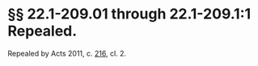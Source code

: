 # §§ 22.1-209.01 through 22.1-209.1:1 Repealed.

<p>Repealed by Acts 2011, c. <a href='http://lis.virginia.gov/cgi-bin/legp604.exe?111+ful+CHAP0216'>216</a>, cl. 2.</p>
